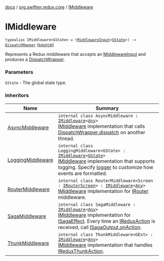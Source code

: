 [docs](../index.md) / [org.swiften.redux.core](index.md) / [IMiddleware](./-i-middleware.md)

# IMiddleware

`typealias IMiddleware<GState> = (`[`MiddlewareInput`](-middleware-input/index.md)`<`[`GState`](-i-middleware.md#GState)`>) -> `[`DispatchMapper`](-dispatch-mapper.md) [(source)](https://github.com/protoman92/KotlinRedux/tree/master/common/common-core/src/main/kotlin/org/swiften/redux/core/Middleware.kt#L17)

Represents a Redux middleware that accepts an [MiddlewareInput](-middleware-input/index.md) and produces a
[DispatchWrapper](-dispatch-wrapper/index.md).

### Parameters

`GState` - The global state type.

### Inheritors

| Name | Summary |
|---|---|
| [AsyncMiddleware](-async-middleware/index.md) | `internal class AsyncMiddleware : `[`IMiddleware`](./-i-middleware.md)`<`[`Any`](https://kotlinlang.org/api/latest/jvm/stdlib/kotlin/-any/index.html)`>`<br>[IMiddleware](./-i-middleware.md) implementation that calls [DispatchWrapper.dispatch](-dispatch-wrapper/dispatch.md) on another thread. |
| [LoggingMiddleware](-logging-middleware/index.md) | `internal class LoggingMiddleware<GState> : `[`IMiddleware`](./-i-middleware.md)`<`[`GState`](-logging-middleware/index.md#GState)`>`<br>[IMiddleware](./-i-middleware.md) implementation that supports logging. Specify [logger](-logging-middleware/logger.md) to customize how events are formatted. |
| [RouterMiddleware](-router-middleware/index.md) | `internal class RouterMiddleware<Screen : `[`IRouterScreen`](-i-router-screen.md)`> : `[`IMiddleware`](./-i-middleware.md)`<`[`Any`](https://kotlinlang.org/api/latest/jvm/stdlib/kotlin/-any/index.html)`>`<br>[IMiddleware](./-i-middleware.md) implementation for [IRouter](-i-router/index.md) middleware. |
| [SagaMiddleware](../org.swiften.redux.saga.common/-saga-middleware/index.md) | `internal class SagaMiddleware : `[`IMiddleware`](./-i-middleware.md)`<`[`Any`](https://kotlinlang.org/api/latest/jvm/stdlib/kotlin/-any/index.html)`>`<br>[IMiddleware](./-i-middleware.md) implementation for [ISagaEffect](../org.swiften.redux.saga.common/-i-saga-effect.md). Every time an [IReduxAction](-i-redux-action.md) is received, call [ISagaOutput.onAction](../org.swiften.redux.saga.common/-i-saga-output/on-action.md). |
| [ThunkMiddleware](../org.swiften.redux.thunk/-thunk-middleware/index.md) | `internal class ThunkMiddleware<GExt> : `[`IMiddleware`](./-i-middleware.md)`<`[`Any`](https://kotlinlang.org/api/latest/jvm/stdlib/kotlin/-any/index.html)`>`<br>[IMiddleware](./-i-middleware.md) implementation that handles [IReduxThunkAction](../org.swiften.redux.thunk/-i-redux-thunk-action/index.md). |
